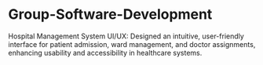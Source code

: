 # Group-Software-Development
Hospital Management System UI/UX: Designed an intuitive, user-friendly interface for patient admission, ward management, and doctor assignments, enhancing usability and accessibility in healthcare systems.
